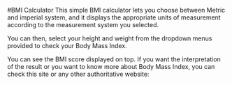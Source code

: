 #BMI Calculator
This simple BMI calculator lets you choose between Metric and imperial system, and it displays the appropriate units of measurement according to the measurement system you selected.

You can then, select your height and weight from the dropdown menus provided to check your Body Mass Index.

You can see the BMI score displayed on top. If you want the interpretation of the result or you want to know more about Body Mass Index, you can check this site or any other authoritative website: